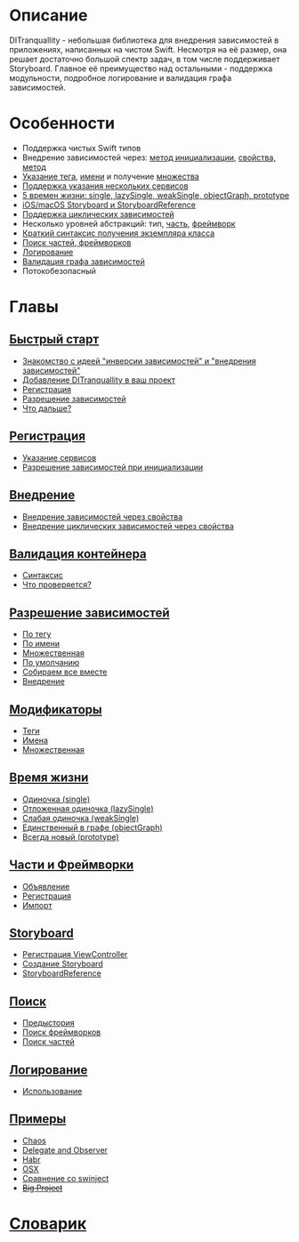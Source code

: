 # Описание
DITranquallity - небольшая библиотека для внедрения зависимостей в приложениях, написанных на чистом Swift. Несмотря на её размер, она решает достаточно большой спектр задач, в том числе поддерживает Storyboard. Главное её преимущество над остальными - поддержка модульности, подробное логирование и валидация графа зависимостей.

# Особенности

* Поддержка чистых Swift типов
* Внедрение зависимостей через: [метод инициализации](registration.md#Разрешение-зависимостей-при-инициализации), [свойства, метод](injection.md#Внедрение)
* [Указание тега](modificators.md#Теги), [имени](modificators.md#Имена) и получение [множества](modificators.md#Множественная)
* [Поддержка указания нескольких сервисов](registration.md#Указание-сервисов)
* [5 времен жизни: single, lazySingle, weakSingle, objectGraph, prototype](lifetime.md#Время-жизни)
* [iOS/macOS Storyboard и StoryboardReference](storyboard.md#storyboard)
* [Поддержка циклических зависимостей](injection.md#Внедрение-циклических-зависимостей-через-свойства)
* Несколько уровней абстракций: тип, [часть](part_framework.md#Части-и-Фреймворки), [фреймворк](part_framework.md#Части-и-Фреймворки)
* [Краткий синтаксис получения экземпляра клаcса](resolve.md#Разрешение-зависимостей)
* [Поиск частей, фреймворков](scan.md#Поиск)
* [Логирование](log.md#Логирование)
* [Валидация графа зависимостей](validation.md#Валидация-контейнера)
* Потокобезопасный

# Главы

## [Быстрый старт](quick_start.md#Быстрый-старт)
* [Знакомство с идеей "инверсии зависимостей" и "внедрения зависимостей"](quick_start.md#Знакомство-с-идеей-инверсии-зависимостей-и-внедрения-зависимостей)
* [Добавление DITranquallity в ваш проект](quick_start.md#Добавление-ditranquillity-в-ваш-проект)
* [Регистрация](quick_start.md#Регистрация)
* [Разрешение зависимостей](quick_start.md#Разрешение-зависимостей)
* [Что дальше?](quick_start.md#Что-дальше)

## [Регистрация](registration.md#Регистрация)
* [Указание сервисов](registration.md#Указание-сервисов)
* [Разрешение зависимостей при инициализации](registration.md#Разрешение-зависимостей-при-инициализации)

## [Внедрение](injection.md#Внедрение)
* [Внедрение зависимостей через свойства](injection.md#Внедрение-зависимостей-через-свойства)
* [Внедрение циклических зависимостей через свойства](injection.md#Внедрение-циклических-зависимостей-через-свойства)

## [Валидация контейнера](validation.md#Валидация-контейнера)
* [Синтаксис](validation.md#Синтаксис)
* [Что проверяется?](validation.md#Что-проверяется)

## [Разрешение зависимостей](resolve.md#Разрешение-зависимостей)
* [По тегу](resolve.md#По-тегу)
* [По имени](resolve.md#По-имени)
* [Множественная](resolve.md#Множественная)
* [По умолчанию](resolve.md#По-умолчанию)
* [Собираем все вместе](resolve.md#Собираем-все-вместе)
* [Внедрение](resolve.md#Внедрение)

## [Модификаторы](modificators.md#Модификаторы)
* [Теги](modificators.md#Теги)
* [Имена](modificators.md#Имена)
* [Множественная](modificators.md#Множественная)

## [Время жизни](lifetime.md#Время-жизни)
* [Одиночка (single)](lifetime.md#Одиночка-single)
* [Отложенная одиночка (lazySingle)](lifetime.md#Отложенная-одиночка-lazysingle)
* [Слабая одиночка (weakSingle)](lifetime.md#Слабая-одиночка-weaksingle)
* [Единственный в графе (objectGraph)](lifetime.md#Единственный-в-графе-objectgraph)
* [Всегда новый (prototype)](lifetime.md#Всегда-новый-prototype)

## [Части и Фреймворки](part_framework.md#Части-и-Фреймворки)
* [Объявление](part_framework.md#Объявление)
* [Регистрация](part_framework.md#Регистрация)
* [Импорт](part_framework.md#Импорт)

## [Storyboard](storyboard.md#storyboard)
* [Регистрация ViewController](storyboard.md#Регистрация-viewcontroller)
* [Создание Storyboard](storyboard.md#Создание-storyboard)
* [StoryboardReference](storyboard.md#Storyboardreference)


## [Поиск](scan.md#Поиск)
* [Предыстория](scan.md#Предыстория)
* [Поиск фреймворков](scan.md#Поиск-фреймворков)
* [Поиск частей](scan.md#Поиск-частей)

## [Логирование](log.md#Логирование)
* [Использование](log.md#Использование)

## [Примеры](sample.md#Примеры)
* [Chaos](sample.md#chaos)
* [Delegate and Observer](sample.md#delegate-and-observer)
* [Habr](sample.md#habr)
* [OSX](sample.md#osx)
* [Сравнение со swinject](sample.md#сравнение-со-swinject)
* [~~Big Project~~](sample.md#big-project)

# [Словарик](glossary.md#Словарик)
